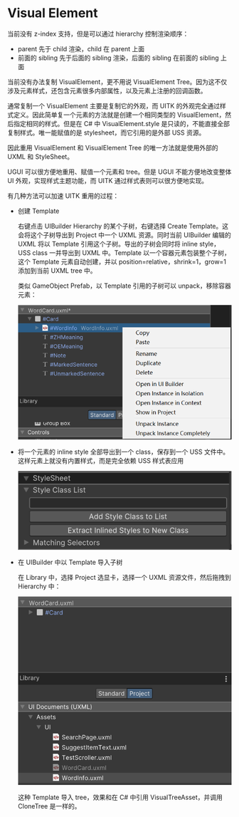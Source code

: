 # Visual Element

当前没有 z-index 支持，但是可以通过 hierarchy 控制渲染顺序：

- parent 先于 child 渲染，child 在 parent 上面
- 前面的 sibling 先于后面的 sibling 渲染，后面的 sibling 在前面的 sibling 上面

当前没有办法复制 VisualElement，更不用说 VisualElement Tree。因为这不仅涉及元素样式，还包含元素很多内部属性，以及元素上注册的回调函数。

通常复制一个 VisualElement 主要是复制它的外观，而 UITK 的外观完全通过样式定义。因此简单复一个元素的方法就是创建一个相同类型的 VisualElement，然后指定相同的样式。但是在 C# 中 VisualElement.style 是只读的，不能直接全部复制样式。唯一能赋值的是 stylesheet，而它引用的是外部 USS 资源。

因此重用 VisualElement 和 VisualElement Tree 的唯一方法就是使用外部的 UXML 和 StyleSheet。

UGUI 可以很方便地重用、赋值一个元素和 tree。但是 UGUI 不能方便地改变整体 UI 外观，实现样式主题功能，而 UITK 通过样式表则可以很方便地实现。

有几种方法可以加速 UITK 重用的过程：

- 创建 Template

  右键点击 UIBuilder Hierarchy 的某个子树，右键选择 Create Template。这会将这个子树导出到 Project 中一个 UXML 资源。同时当前 UIBuilder 编辑的 UXML 将以 Template 引用这个子树。导出的子树会同时将 inline style，USS class 一并导出到 UXML 中。Template 以一个容器元素包装整个子树，这个 Template 元素自动创建，并以 position=relative，shrink=1，grow=1 添加到当前 UXML tree 中。

  类似 GameObject Prefab，以 Template 引用的子树可以 unpack，移除容器元素：
  
  ![UITK_Template](image/UITK_Template.png)

- 将一个元素的 inline style 全部导出到一个 class，保存到一个 USS 文件中。这样元素上就没有内置样式，而是完全依赖 USS 样式表应用

  ![ExtractInlineStyleToNewClass](image/ExtractInlineStyleToNewClass.png)

- 在 UIBuilder 中以 Template 导入子树

  在 Library 中，选择 Project 选显卡，选择一个 UXML 资源文件，然后拖拽到 Hierarchy 中：

  ![UITK_Template_Project](image/UITK_Template_Project.png)

  这种 Template 导入 tree，效果和在 C# 中引用 VisualTreeAsset，并调用 CloneTree 是一样的。
